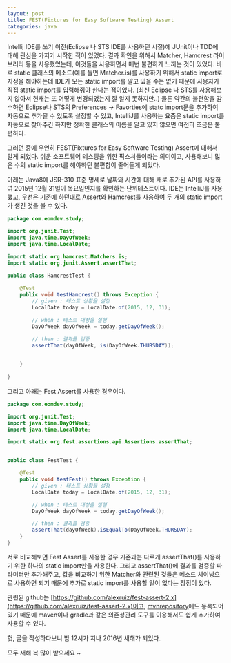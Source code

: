```yaml
---
layout: post
title: FEST(Fixtures for Easy Software Testing) Assert
categories: java
---
```


Intellij IDE를 쓰기 이전(Eclipse 나 STS IDE를 사용하던 시절)에 JUnit이나 TDD에 대해 관심을 가지기 시작한 적이 있었다.
결과 확인을 위해서 Matcher, Hamcrest 라이브러리 등을 사용했었는데, 이것들을 사용하면서 매번 불편하게 느끼는 것이 있었다.
바로 static 클래스의 메소드(예를 들면 Matcher.is)를 사용하기 위해서 static import로 지정을 해야하는데
IDE가 모든 static import를 알고 있을 수는 없기 때문에 사용자가 직접 static import를 입력해줘야 한다는 점이었다.
(최신 Eclipse 나 STS를 사용해보지 않아서 현재는 또 어떻게 변경되었는지 잘 알지 못하지만..)
물론 약간의 불편함을 감수하면 Eclipse나 STS의 Preferences -> Favorties에 statc import문을 추가하여 자동으로 추가될 수 있도록 설정할 수 있고,
IntelliJ를 사용하는 요즘은 static import를 자동으로 찾아주긴 하지만 정확한 클래스의 이름을 알고 있지 않으면 여전히 조금은 불편하다.

그러던 중에 우연히 FEST(Fixtures for Easy Software Testing) Assert에 대해서 알게 되었다.
쉬운 소프트웨어 테스팅을 위한 픽스쳐들이라는 의미이고, 사용해보니 많은 수의 static import를 해야하던 불편함이 줄어들게 되었다.

아래는 Java8에 JSR-310 표준 명세로 날짜와 시간에 대해 새로 추가된 API를 사용하여 2015년 12월 31일이 목요일인지를 확인하는 단위테스트이다.
IDE는 IntelliJ를 사용했고, 우선은 기존에 하던대로 Assert와 Hamcrest를 사용하여 두 개의 static import가 생긴 것을 볼 수 있다.


```java
package com.eomdev.study;

import org.junit.Test;
import java.time.DayOfWeek;
import java.time.LocalDate;

import static org.hamcrest.Matchers.is;
import static org.junit.Assert.assertThat;

public class HamcrestTest {
    
    @Test
    public void testHamcrest() throws Exception {
        // given : 테스트 상황을 설정
        LocalDate today = LocalDate.of(2015, 12, 31);

        // when : 테스트 대상을 실행
        DayOfWeek dayOfWeek = today.getDayOfWeek();

        // then : 결과를 검증
        assertThat(dayOfWeek, is(DayOfWeek.THURSDAY));

        
    }
    
}
```

그리고 아래는 Fest Assert를 사용한 경우이다.

```java
package com.eomdev.study;

import org.junit.Test;
import java.time.DayOfWeek;
import java.time.LocalDate;

import static org.fest.assertions.api.Assertions.assertThat;


public class FestTest {

    @Test
    public void testFest() throws Exception {
        // given : 테스트 상황을 설정
        LocalDate today = LocalDate.of(2015, 12, 31);

        // when : 테스트 대상을 실행
        DayOfWeek dayOfWeek = today.getDayOfWeek();

        // then : 결과를 검증
        assertThat(dayOfWeek).isEqualTo(DayOfWeek.THURSDAY);
    }
}
```

서로 비교해보면 Fest Assert를 사용한 경우 기존과는 다르게 assertThat()를 사용하기 위한 하나의 static import만을 사용한다.
그리고 assertThat()에 결과를 검증할 파라미터만 추가해주고, 값을 비교하기 위한 Matcher와 관련된 것들은 메소드 체이닝으로 사용하면 되기 때문에
추가로 static import를 사용할 일이 없다는 장점이 있다.

관련된 github는 [https://github.com/alexruiz/fest-assert-2.x](https://github.com/alexruiz/fest-assert-2.x)이고, 
[mvnrepository](http://mvnrepository.com/artifact/org.easytesting/fest-assert-core)에도 등록되어있기 때문에 
maven이나 gradle과 같은 의존성관리 도구를 이용해서도 쉽게 추가하여 사용할 수 있다.

헛, 글을 작성하다보니 밤 12시가 지나 2016년 새해가 되었다. 

모두 새해 복 많이 받으세요 ~


